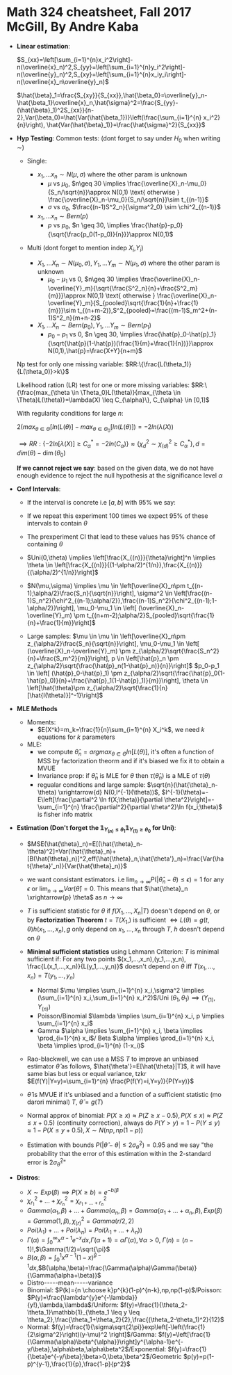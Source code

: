 # Math 324 cheatsheet, Fall 2017 McGill, By Andre Kaba

* **Linear estimation**:

    $S_{xx}=\left[\sum_{i=1}^{n}x_i^2\right]-n(\overline{x}_n)^2,S_{yy}=\left[\sum_{i=1}^{n}y_i^2\right]-n(\overline{y}_n)^2,S_{xy}=\left[\sum_{i=1}^{n}x_iy_i\right]-n(\overline{x}_n\overline{y}_n)$

    $\hat{\beta}_1=\frac{S_{xy}}{S_{xx}},\hat{\beta_0}=\overline{y}_n-\hat{\beta_1}\overline{x}_n,\hat{\sigma}^2=\frac{S_{yy}-(\hat{\beta}_1)^2S_{xx}}{n-2},Var(\beta_0)=\hat{Var(\hat{\beta_1})}\left(\frac{\sum_{i=1}^{n} x_i^2}{n}\right), \hat{Var(\hat{\beta}_1)}=\frac{\hat{\sigma}^2}{S_{xx}}$

* **Hyp Testing**:
    Common tests: (dont forget to say under $H_0$ when writing $\sim$)

    * Single:
        * $x_1,...x_n \sim N(\mu,\sigma) \text{ where the other param is unknown }$
            * $\mu \text{ vs } \mu_0$, $n\geq 30 \implies \frac{\overline{X}_n-\mu_0}{S_n/\sqrt{n}}\approx N(0,1) \text{ otherwise } \frac{\overline{X}_n-\mu_0}{S_n/\sqrt{n}}\sim t_{(n-1)}$
            * $\sigma \text{ vs } \sigma_0$, $\frac{(n-1)S^2_n}{\sigma^2_0} \sim \chi^2_{(n-1)}$
        * $x_1,...x_n \sim Bern(p)$
            * $p \text{ vs } p_0$, $n \geq 30, \implies \frac{\hat{p}-p_0}{\sqrt{\frac{p_0(1-p_0)}{n}}}\approx N(0,1)$

    * Multi (dont forget to mention indep $X_i$,$Y_i$)
         * $X_1,...X_n \sim N(\mu_0,\sigma),Y_1,...Y_m \sim N(\mu_1,\sigma) \text{ where the other param is unknown }$
            * $\mu_0-\mu_1 \text{ vs } 0$, $n\geq 30 \implies \frac{\overline{X}_n-\overline{Y}_m}{\sqrt{\frac{S^2_n}{n}+\frac{S^2_m}{m}}}\approx N(0,1) \text{ otherwise } \frac{\overline{X}_n-\overline{Y}_m}{S_{pooled}\sqrt{\frac{1}{n}+\frac{1}{m}}}\sim t_{(n+m-2)},S^2_{pooled}=\frac{(m-1)S_m^2+(n-1)S^2_n}{m+n-2}$
        * $X_1,...X_n \sim Bern(p_0),Y_1,...Y_m \sim Bern(p_1)$
            * $p_0-p_1 \text{ vs } 0$, $n \geq 30, \implies \frac{\hat{p}_0-\hat{p}_1}{\sqrt{\hat{p}(1-\hat{p})(\frac{1}{m}+\frac{1}{n})}}\approx N(0,1),\hat{p}=\frac{X+Y}{n+m}$

    Np test for only one missing variable: $RR:\{\frac{L(\theta_1)}{L(\theta_0)}>k\}$

    Likelihood ration (LR) test for one or more missing variables: $RR:\{\frac{max_{\theta \in \Theta_0}L(\theta)}{max_{\theta \in \Theta}L(\theta)}=\lambda(X) \leq C_{\alpha}\}, C_{\alpha} \in [0,1]$

    With regularity conditions for large $n$:

    $2\left(max_{\theta \in \Theta}[ln(L(\theta)]-max_{\theta \in \Theta_0}[ln(L(\theta)]\right)=-2ln(\lambda(X))$

    $\implies RR:\{ -2ln[\lambda(X)] \geq C^*_{\alpha}=-2ln(C_{\alpha})\}\approx \{ \chi^2_d \sim \chi^2_{(d)} \geq C^*_{\alpha}\}, d=dim(\theta)-\dim(\theta_0)$

    **If we cannot reject we say**: based on the given data, we do not have enough evidence to reject the null hypothesis at the significance level $\alpha$

* **Conf Intervals**:
    * If the interval is concrete i.e $[a,b]$ with $95\%$ we say:
    * If we repeat this experiment 100 times we expect $95\%$ of these intervals to contain $\theta$
    * The prexperiment CI that lead to these values has $95\%$ chance of containing $\theta$
    
    * $Uni(0,\theta) \implies \left[\frac{X_{(n)}}{\theta}\right]^n \implies \theta \in \left[\frac{X_{(n)}}{(1-\alpha/2)^{1/n}},\frac{X_{(n)}}{(\alpha/2)^{1/n}}\right]$

    * $N(\mu,\sigma) \implies \mu \in \left[\overline{X}_n\pm t_{(n-1);\alpha/2}\frac{S_n}{\sqrt{n}}\right], \sigma^2 \in \left[\frac{(n-1)S_n^2}{\chi^2_{(n-1);\alpha/2}},\frac{(n-1)S_n^2}{\chi^2_{(n-1);1-\alpha/2}}\right], \mu_0-\mu_1 \in \left[ (\overline{X}_n-\overline{Y}_m) \pm t_{(n+m-2);\alpha/2}S_{pooled}\sqrt{\frac{1}{n}+\frac{1}{m}}\right]$

    * Large samples: $\mu \in \mu \in \left[\overline{X}_n\pm z_{\alpha/2}\frac{S_n}{\sqrt{n}}\right], \mu_0-\mu_1 \in \left[ (\overline{X}_n-\overline{Y}_m) \pm z_{\alpha/2}\sqrt{\frac{S_n^2}{n}+\frac{S_m^2}{m}}\right], p \in \left[\hat{p}_n \pm z_{\alpha/2}\sqrt{\frac{\hat{p}_n(1-\hat{p}_n)}{n}}\right]$
    $p_0-p_1 \in \left[ (\hat{p}_0-\hat{p}_1) \pm z_{\alpha/2}\sqrt{\frac{\hat{p}_0(1-\hat{p}_0)}{n}+\frac{\hat{p}_1(1-\hat{p}_1)}{m}}\right], \theta \in \left[\hat{\theta}\pm z_{\alpha/2}\sqrt{\frac{1}{n}[\hat{I(\theta)}]^-1}\right]$

* **MLE Methods**
    * Moments:
        * $E(X^k)=m_k=\frac{1}{n}\sum_{i=1}^{n} X_i^k$, we need $k$ equations for $k$ parameters
    * MLE:
        * we compute $\hat{\theta}_n=argmax_{\theta \in \Theta} ln[L(\theta)]$, it's often a function of MSS by factorization theorm and if it's biased we fix it to obtain a MVUE
        * Invariance prop: if $\hat{\theta}_n$ is MLE for $\theta$ then $\tau(\hat{\theta}_n)$ is a MLE of $\tau(\theta)$
        * regualar conditions and large sample: $\sqrt{n}(\hat{\theta}_n-\theta) \xrightarrow{d} N(0,I^{-1}(\theta))$, $I^{-1}(\theta)=-E\left[\frac{\partial^2 \ln f(X;\theta)}{\partial \theta^2}\right]=-\sum_{i=1}^{n} \frac{\partial^2}{\partial \theta^2}\ln f(x_i;\theta)$ is fisher info matrix

* **Estimation (Don't forget the $\mathbb{1}_{Y_{(n)}\leq \theta_1}\mathbb{1}_{Y_{(1)}\geq \theta_0}$ for Uni)**:
    * $MSE(\hat{\theta}_n)=E[(\hat{\theta}_n-\theta)^2]=Var(\hat{\theta}_n)+[B(\hat{\theta}_n)]^2,eff(\hat{\theta}_n,\hat{\theta'}_n)=\frac{Var(\hat{\theta}'_n)}{Var(\hat{\theta}_n)}$
    * we want consistant estimators. i.e $\lim_{n \rightarrow \infty} P(|\hat{\theta}_n-\theta)\leq \epsilon)=1$ for any $\epsilon$ or $\lim_{n \rightarrow \infty} Var(\hat{\theta})=0$. This means that $\hat{\theta}_n \xrightarrow{p} \theta$ as $n \rightarrow \infty$
    * $T$ is sufficient statistic for $\theta$ if $f(X_1,...,X_n|T)$ doesn't depend on $\theta$, or by **Factorization Theorem** $t=T(X_1,)$ is sufficient $\iff L(\theta)=g(t,\theta)h(x_1,...,x_n),g$ only depend on $x_1,...,x_n$ through $T$, $h$ doesn't depend on $\theta$
    * **Minimal sufficient statistics** using Lehmann Criterion: $T$ is minimal sufficient if:
        For any two points $(x_1,...,x_n),(y_1,...,y_n), \frac{L(x_1,...,x_n)}{L(y_1,...,y_n)}$ doesn't depend on $\theta$ iff $T(x_1,...,x_n)=T(y_1,...,y_n)$
        * Normal $\mu \implies \sum_{i=1}^{n} x_i,\sigma^2 \implies (\sum_{i=1}^{n} x_i,\sum_{i=1}^{n} x_i^2)$/Uni $(\theta_1,\theta_1) \implies (Y_{(1)},Y_{(n)})$
        * Poisson/Binomial $\lambda \implies \sum_{i=1}^{n} x_i, p \implies \sum_{i=1}^{n} x_i$
        * Gamma $\alpha \implies \sum_{i=1}^{n} x_i, \beta \implies \prod_{i=1}^{n} x_i$/ Beta $\alpha \implies \prod_{i=1}^{n} x_i, \beta \implies \prod_{i=1}^{n} (1-x_i)$

    * Rao-blackwell, we can use a MSS $T$ to improve an unbiased estimator $\hat{\theta}$ as follows, $\hat{\theta'}=E[\hat{\theta}|T]$, it will have same bias but less or equal variance, tzkr $E(f(Y)|Y=y)=\sum_{i=1}^{n} \frac{P(f(Y)=i,Y=y)}{P(Y=y)}$
    * $\hat{\theta}$ is MVUE if it's unbiased and a function of a sufficient statistic (mo darori minimal) $T$, $\hat{\theta}=g(T)$
    * Normal approx of binomial: $P(X\geq x)\approx P(Z \geq x-0.5),P(X\leq x)\approx P(Z \leq x+0.5)$ (continuity correction), always do $P(Y>y)=1-P(Y\leq y)\approx 1-P(X\leq y+0.5), X \sim N(np,np(1-p))$
    * Estimation with bounds $P(|\hat{\theta}-\theta|\leq 2\sigma^2_{\hat{\theta}})=0.95$ and we say "the probability that the error of this estimation within the 2-standard error is $2\sigma^2_{\hat{\theta}}$"

* **Distros**:
    * $X \sim Exp(\beta) \implies P(X\geq b)=e^{-b/\beta}$
    * $\chi^2_{r_1}+...+\chi^2_{r_n}=\chi^2_{r_1+...+r_n}$
    * $Gamma(\alpha_1,\beta)+...+Gamma(\alpha_n,\beta)=Gamma(\alpha_1+...+\alpha_n,\beta), Exp(\beta)=Gamma(1,\beta),\chi^2_{(r)}=Gamma(r/2,2)$
    * $Poi(\lambda_1)+...+Poi(\lambda_n)=Poi(\lambda_1+...+\lambda_n)$)
    * $\Gamma(\alpha)=\int_{0}^{\infty} x^{\alpha-1}e^{-x} dx$,$\Gamma(\alpha+1)=\alpha \Gamma(\alpha), \forall \alpha>0$, $\Gamma(n)=(n-1)!$,$\Gamma(1/2)=\sqrt{\pi}$
    * $B(\alpha,\beta)=\int_0^{1} x^{\alpha-1}(1-x)^{\beta-1} dx$,$B(\alpha,\beta)=\frac{\Gamma(\alpha)\Gamma(\beta)}{\Gamma(\alpha+\beta)}$
    * Distro-----mean-----variance
    * Binomial: $P(k)={n \choose k}p^{k}(1-p)^{n-k},np,np(1-p)$/Poisson: $P(y)=\frac{\lambda^{y}e^{-\lambda}}{y!},\lambda,\lambda$/Uniform: $f(y)=\frac{1}{\theta_2-\theta_1}\mathbb{1}_{\theta_1 \leq y \leq \theta_2},\frac{\theta_1+\theta_2}{2},\frac{(\theta_2-\theta_1)^2}{12}$
    * Normal: $f(y)=\frac{1}{\sigma\sqrt{2\pi}}exp\left[-\left(\frac{1}{2\sigma^2}\right)(y-\mu)^2 \right]$/Gamma: $f(y)=\left[\frac{1}{\Gamma(\alpha)\beta^{\alpha}}\right]y^{\alpha-1}e^{-y/\beta},\alpha\beta,\alpha\beta^2$/Exponential: $f(y)=\frac{1}{\beta}e^{-y/\beta};\beta>0,\beta,\beta^2$/Geometric $p(y)=p(1-p)^{y-1},\frac{1}{p},\frac{1-p}{p^2}$